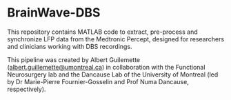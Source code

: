 # BrainWave-DBS
This repository contains MATLAB code to extract, pre-process and synchronize LFP data from the Medtronic Percept, designed for researchers and clinicians working with DBS recordings.


This pipeline was created by Albert Guilemette (albert.guillemette@umontreal.ca) in collaboration with the Functional Neurosurgery lab and the Dancause Lab of the University of Montreal (led by Dr Marie-Pierre Fournier-Gosselin and Prof Numa Dancause, respectively).


